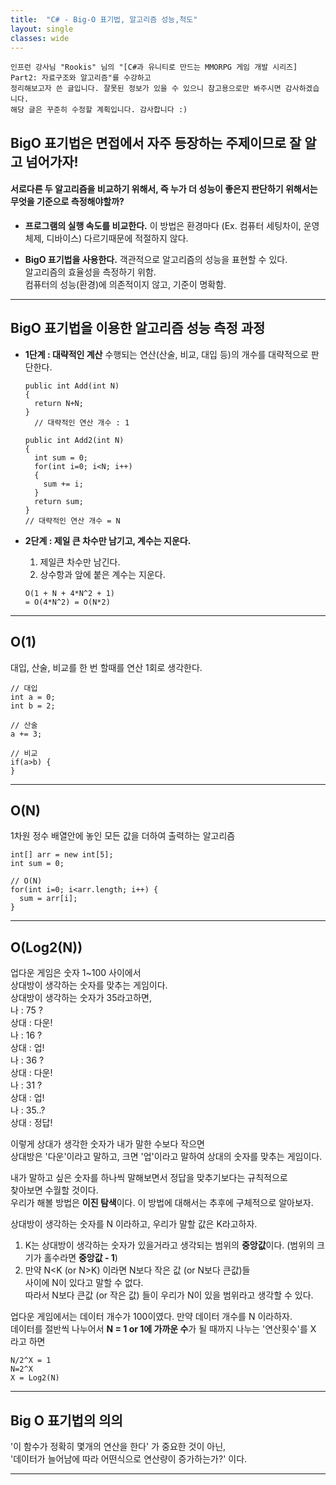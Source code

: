 ```yaml
---
title:  "C# - Big-O 표기법, 알고리즘 성능,척도"
layout: single
classes: wide
---
```


```
인프런 강사님 "Rookis" 님의 "[C#과 유니티로 만드는 MMORPG 게임 개발 시리즈] Part2: 자료구조와 알고리즘"를 수강하고
정리해보고자 쓴 글입니다. 잘못된 정보가 있을 수 있으니 참고용으로만 봐주시면 감사하겠습니다.
해당 글은 꾸준히 수정할 계획입니다. 감사합니다 :)
```

## BigO 표기법은 면접에서 자주 등장하는 주제이므로 잘 알고 넘어가자!

#### 서로다른 두 알고리즘을 비교하기 위해서, 즉 누가 더 성능이 좋은지 판단하기 위해서는 무엇을 기준으로 측정해야할까?

* **프로그램의 실행 속도를 비교한다.**
이 방법은 환경마다 (Ex. 컴퓨터 세팅차이, 운영체제, 디바이스) 다르기때문에 적절하지 않다.


* **BigO 표기법을 사용한다.**
  객관적으로 알고리즘의 성능을 표현할 수 있다.  
  알고리즘의 효율성을 측정하기 위함.  
  컴퓨터의 성능(환경)에 의존적이지 않고, 기준이 명확함.  

---

## BigO 표기법을 이용한 알고리즘 성능 측정 과정
* **1단계 : 대략적인 계산**
수행되는 연산(산술, 비교, 대입 등)의 개수를 대략적으로 판단한다.  
  
  ```
  public int Add(int N)
  {
    return N+N;
  }
    // 대략적인 연산 개수 : 1
  ```
    
  ```
  public int Add2(int N)
  {
    int sum = 0;
    for(int i=0; i<N; i++) 
    {
      sum += i;
    }
    return sum;
  }
  // 대략적인 연산 개수 = N 
  ```

- **2단계 : 제일 큰 차수만 남기고, 계수는 지운다.**
  1. 제일큰 차수만 남긴다. 
  2. 상수항과 앞에 붙은 계수는 지운다.  

  ```
  O(1 + N + 4*N^2 + 1)
  = O(4*N^2) = O(N*2)
  ```

------
## O(1)
대입, 산술, 비교를 한 번 할때를 연산 1회로 생각한다.  

```
// 대입
int a = 0;
int b = 2;

// 산술
a += 3;

// 비교
if(a>b) {
}
```

------
## O(N)
1차원 정수 배열안에 놓인 모든 값을 더하여 출력하는 알고리즘  

```
int[] arr = new int[5];
int sum = 0;

// O(N)
for(int i=0; i<arr.length; i++) {
  sum = arr[i];
}
```

------

## O(Log2(N))
업다운 게임은 숫자 1~100 사이에서  
상대방이 생각하는 숫자를 맞추는 게임이다.  
상대방이 생각하는 숫자가 35라고하면,  
나 : 75 ?  
상대 : 다운!  
나 : 16 ?  
상대 : 업!  
나 : 36 ?  
상대 : 다운!   
나 : 31 ?  
상대 : 업!  
나 : 35..?  
상대 : 정답!  

이렇게 상대가 생각한 숫자가 내가 말한 수보다 작으면  
상대방은 '다운'이라고 말하고, 크면 '업'이라고 말하여 상대의 숫자를 맞추는 게임이다.  

내가 말하고 싶은 숫자를 하나씩 말해보면서 정답을 맞추기보다는 규칙적으로  
찾아보면 수월할 것이다.  
우리가 해볼 방법은 **이진 탐색**이다. 이 방법에 대해서는 추후에 구체적으로 알아보자.  

상대방이 생각하는 숫자를 N 이라하고, 우리가 말할 값은 K라고하자.  
1) K는 상대방이 생각하는 숫자가 있을거라고 생각되는
범위의 **중앙값**이다. (범위의   크기가 홀수라면 **중앙값 - 1**)    
2) 만약 N<K (or N>K) 이라면 N보다 작은 값 (or N보다 큰값)들  
사이에 N이 있다고 말할 수 없다.  
따라서 N보다 큰값 (or 작은 값) 들이 우리가 N이 있을 범위라고 생각할 수 있다.  

업다운 게임에서는 데이터 개수가 100이였다. 만약 데이터 개수를 N 이라하자.  
데이터를 절반씩 나누어서 **N = 1 or 1에 가까운 수**가 될 때까지 나누는 '연산횟수'를 X 라고 하면  

```
N/2^X = 1
N=2^X
X = Log2(N)
```

---

## **Big O 표기법의 의의**
'이 함수가 정확히 몇개의 연산을 한다' 가 중요한 것이 아닌,  
'데이터가 늘어남에 따라 어떤식으로 연산량이 증가하는가?' 이다.  

---

